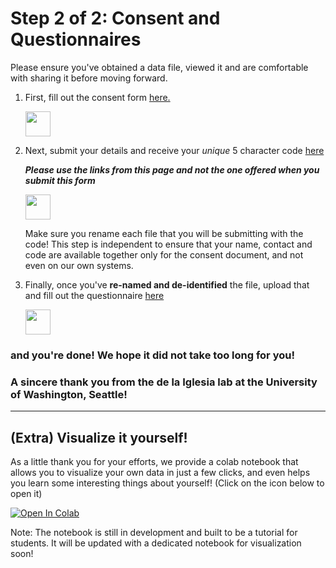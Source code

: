 # Step 2 of 2: Consent and Questionnaires

Please ensure you've obtained a data file, viewed it and are comfortable with sharing it before moving forward. 

1.  First, fill out the consent form <a href="https://redcap.iths.org/surveys/?s=34X3HD7YYL" target="_blank">here.</a>

    <img src="https://www.flaticon.com/svg/static/icons/svg/2234/2234689.svg" height="40" width="40">

   

2.  Next, submit your details and receive your *unique* 5 character code <a href="https://docs.google.com/forms/d/e/1FAIpQLSe9at489PROVrqA-qO2EXoz1D_5TWLJGha9GcUqO24y30u34Q/viewform?usp=sf_link" target="_blank">here</a>
    
    ***Please use the links from this page and not the one offered when you submit this form***

    <img src="https://www.flaticon.com/premium-icon/icons/svg/2115/2115955.svg" height="40" width="40">
   
    Make sure you rename each file that you will be submitting with the code! This step is independent to ensure that your name, contact and code are available together only for the consent document, and not even on our own systems.

3. Finally, once you've **re-named and de-identified** the file, upload that and fill out the questionnaire <a href="https://docs.google.com/forms/d/e/1FAIpQLSfmus7ZGrjeCBVHGkXRey-aU1y0DbflYQ1iivucsFOyBtBSHg/viewform?usp=sf_link" target="_blank">here</a>

    <img src="https://www.google.com/images/about/forms-icon.svg" height="40" width="40">

### and you're done! We hope it did not take too long for you!
   
### A sincere thank you from the de la Iglesia lab at the University of Washington, Seattle!
   
<hr>
   
## (Extra) Visualize it yourself!

As a little thank you for your efforts, we provide a colab notebook that allows you to visualize your own data in just a few clicks, and even helps you learn some interesting things about yourself! (Click on the icon below to open it)

[![Open In Colab](https://colab.research.google.com/assets/colab-badge.svg)](https://colab.research.google.com/github/invisilico/Tutorial-Notebooks/blob/main/Digital_Behaviour_Notebook.ipynb)

Note: The notebook is still in development and built to be a tutorial for students. It will be updated with a dedicated notebook for visualization soon!
